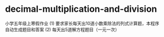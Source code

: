 # decimal-multiplication-and-division
小学五年级上寒假作业
(1) 要求家长每天出10道小数乘除法的列式计算题，本程序自动生成题目和答案
(2) 每天出5道解方程题目（一元一次）
